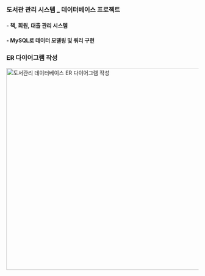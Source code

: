 ### 도서관 관리 시스템 _ 데이터베이스 프로젝트
#### - 책, 회원, 대출 관리 시스템
#### - MySQL로 데이터 모델링 및 쿼리 구현

### ER 다이어그램 작성
<img width="1277" height="529" alt="도서관리 데이터베이스 ER 다이어그램 작성" src="https://github.com/user-attachments/assets/471bb841-2f28-4b35-924e-5e8c16147a24" />
